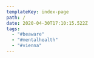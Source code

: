 ```yaml
---
templateKey: index-page
path: /
date: 2020-04-30T17:10:15.522Z
tags:
  - "#beaware"
  - "#mentalhealth"
  - "#vienna"
---
```

